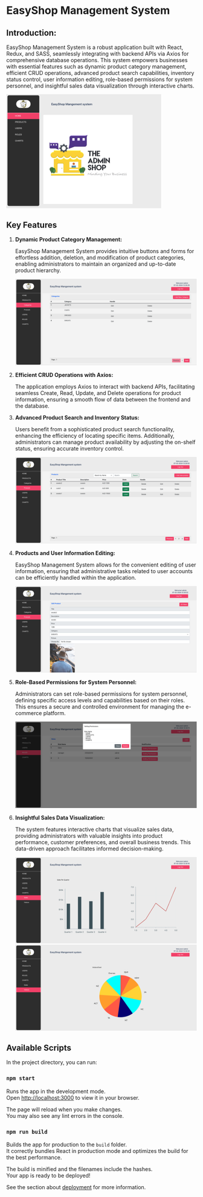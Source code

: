 # EasyShop Management System

## Introduction:

EasyShop Management System is a robust application built with React, Redux, and SASS, seamlessly integrating with backend APIs via Axios for comprehensive database operations. This system empowers businesses with essential features such as dynamic product category management, efficient CRUD operations, advanced product search capabilities, inventory status control, user information editing, role-based permissions for system personnel, and insightful sales data visualization through interactive charts.

<img src="./public/imgs/1.png" alt="Alt text" title="a title" style="zoom:40%;" />

## Key Features

1. **Dynamic Product Category Management:**

   EasyShop Management System provides intuitive buttons and forms for effortless addition, deletion, and modification of product categories, enabling administrators to maintain an organized and up-to-date product hierarchy.

   <img src="./public/imgs/2.png" alt="Alt text" title="a title" style="zoom:50%;" />

2. **Efficient CRUD Operations with Axios:** 

   The application employs Axios to interact with backend APIs, facilitating seamless Create, Read, Update, and Delete operations for product information, ensuring a smooth flow of data between the frontend and the database.

3. **Advanced Product Search and Inventory Status:** 

   Users benefit from a sophisticated product search functionality, enhancing the efficiency of locating specific items. Additionally, administrators can manage product availability by adjusting the on-shelf status, ensuring accurate inventory control.

   <img src="./public/imgs/3.png" alt="Alt text" title="a title" style="zoom:50%;" />

4. **Products and User Information Editing:** 

   EasyShop Management System allows for the convenient editing of user information, ensuring that administrative tasks related to user accounts can be efficiently handled within the application.

   <img src="./public/imgs/5.png" alt="Alt text" title="a title" style="zoom:50%;" />

   

5. **Role-Based Permissions for System Personnel:** 

   Administrators can set role-based permissions for system personnel, defining specific access levels and capabilities based on their roles. This ensures a secure and controlled environment for managing the e-commerce platform.

   <img src="./public/imgs/4.png" alt="Alt text" title="a title" style="zoom:50%;" />

6. **Insightful Sales Data Visualization:** 

   The system features interactive charts that visualize sales data, providing administrators with valuable insights into product performance, customer preferences, and overall business trends. This data-driven approach facilitates informed decision-making.

   <img src="./public/imgs/6.png" alt="Alt text" title="a title" style="zoom:50%;" />

   <img src="./public/imgs/7.png" alt="Alt text" title="a title" style="zoom:50%;" />

## Available Scripts

In the project directory, you can run:

### `npm start`

Runs the app in the development mode.\
Open [http://localhost:3000](http://localhost:3000) to view it in your browser.

The page will reload when you make changes.\
You may also see any lint errors in the console.

### `npm run build`

Builds the app for production to the `build` folder.\
It correctly bundles React in production mode and optimizes the build for the best performance.

The build is minified and the filenames include the hashes.\
Your app is ready to be deployed!

See the section about [deployment](https://facebook.github.io/create-react-app/docs/deployment) for more information.
